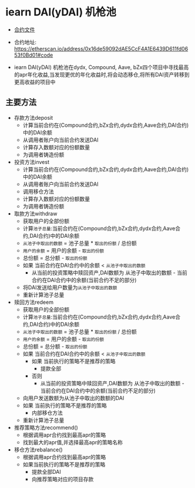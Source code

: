 # iearn DAI(yDAI) 机枪池

- [合约文件](../contracts/iearnDAI(yDAI).sol)

- 合约地址: https://etherscan.io/address/0x16de59092dAE5CcF4A1E6439D611fd0653f0Bd01#code

- iearn DAI(yDAI) 机枪池在dydx, Compound, Aave, bZx四个项目中寻找最高的apr年化收益,当发现更优的年化收益时,将会动态移仓,将所有DAI资产转移到更高收益的项目中

## 主要方法
- 存款方法deposit
    - 计算当前合约在(Compound合约,bZx合约,dydx合约,Aave合约,DAI合约)中的DAI余额
    - 从调用者账户向当前合约发送DAI
    - 计算存入数额对应的份额数量
    - 为调用者铸造份额
- 投资方法invest
    - 计算当前合约在(Compound合约,bZx合约,dydx合约,Aave合约,DAI合约)中的DAI余额
    - 从调用者账户向当前合约发送DAI
    - 调用移仓方法
    - 计算存入数额对应的份额数量
    - 为调用者铸造份额
- 取款方法withdraw
    - 获取用户的全部份额
    - 计算`池子总量`:当前合约在(Compound合约,bZx合约,dydx合约,Aave合约,DAI合约)中的DAI余额
    - `从池子中取出的数额` = 池子总量 * `取出的份额` / 总份额
    - `用户的余额` = 用户的余额 - `取出的份额`
    - 总份额 = 总分额 - `取出的份额`
    - 如果 当前合约在DAI合约中的余额 < `从池子中取出的数额`
        - 从当前的投资策略中赎回资产,DAI数额为 从池子中取出的数额 - 当前合约在DAI合约中的余额(当前合约不足的部分)
    - 将DAI发送给用户数量为`从池子中取出的数额`
    - 重新计算池子总量
- 赎回方法redeem
    - 获取用户的全部份额
    - 计算`池子总量`:当前合约在(Compound合约,bZx合约,dydx合约,Aave合约,DAI合约)中的DAI余额
    - `从池子中取出的数额` = 池子总量 * `取出的份额` / 总份额
    - `用户的余额` = 用户的余额 - `取出的份额`
    - 总份额 = 总分额 - `取出的份额`
    - 如果 当前合约在DAI合约中的余额 < `从池子中取出的数额`
        - 如果 当前执行的策略不是推荐的策略
            - 提款全部
        - 否则
            - 从当前的投资策略中赎回资产,DAI数额为 从池子中取出的数额 - 当前合约在DAI合约中的余额(当前合约不足的部分)
    - 向用户发送数额为从池子中取出的数额的DAI
    - 如果 当前执行的策略不是推荐的策略
        - 内部移仓方法
    - 重新计算池子总量
- 推荐策略方法recommend()
    - 根据调用apr合约找到最高apr的策略
    - 找到最大的apr值,并选择最高apr的策略名称
- 移仓方法rebalance()
    - 根据调用apr合约找到最高apr的策略
    - 如果当前执行的策略不是推荐的策略
        - 提款全部DAI
        - 向推荐策略对应的项目存款
